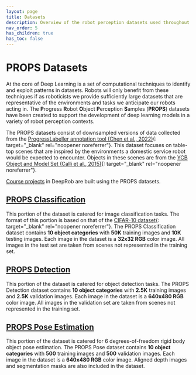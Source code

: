 ```yaml
---
layout: page
title: Datasets
description: Overview of the robot perception datasets used throughout the DeepRob course.
nav_order: 5
has_children: true
has_toc: false
---
```


# PROPS Datasets

At the core of Deep Learning is a set of computational techniques to identify and exploit patterns in datasets. Robots will only benefit from these techniques if as roboticists we provide sufficiently large datasets that are representative of the environments and tasks we anticipate our robots acting in. The <b>P</b>rogress <b>R</b>obot <b>O</b>bject <b>P</b>erception <b>S</b>amples (<b>PROPS</b>) datasets have been created to support the development of deep learning models in a variety of robot perception contexts. 

The PROPS datasets consist of downsampled versions of data collected from the [ProgressLabeller annotation tool (Chen et al., 2022)](https://arxiv.org/abs/2203.00283){: target="_blank" rel="noopener noreferrer"}. This dataset focuses on table-top scenes that are inspired by the environments a domestic service robot would be expected to encounter. Objects in these scenes are from the [YCB Object and Model Set (Calli et al., 2015)](https://ieeexplore.ieee.org/abstract/document/7251504){: target="_blank" rel="noopener noreferrer"}.


[Course projects](/CSCI5980-Spr23-DeepRob/projects/) in DeepRob are built using the PROPS datasets.


## [PROPS Classification](/CSCI5980-Spr23-DeepRob/datasets/props-classification/)

This portion of the dataset is catered for image classification tasks. The format of this portion is based on that of the [CIFAR-10 dataset](https://www.cs.toronto.edu/~kriz/cifar.html){: target="_blank" rel="noopener noreferrer"}. The PROPS Classification dataset contains <b>10 object categories</b> with <b>50K</b> training images and <b>10K</b> testing images. Each image in the dataset is a <b>32x32 RGB</b> color image. All images in the test set are taken from scenes not represented in the training set.

## [PROPS Detection](/CSCI5980-Spr23-DeepRob/datasets/props-detection/)

This portion of the dataset is catered for object detection tasks. The PROPS Detection dataset contains <b>10 object categories</b> with <b>2.5K</b> training images and <b>2.5K</b> validation images. Each image in the dataset is a <b>640x480 RGB</b> color image. All images in the validation set are taken from scenes not represented in the training set.


## [PROPS Pose Estimation](/CSCI5980-Spr23-DeepRob/datasets/props-pose/)

This portion of the dataset is catered for 6 degrees-of-freedom rigid body object pose estimation. The PROPS Pose dataset contains <b>10 object categories</b> with <b>500</b> training images and <b>500</b> validation images. Each image in the dataset is a <b>640x480 RGB</b> color image. Aligned depth images and segmentation masks are also included in the dataset.

